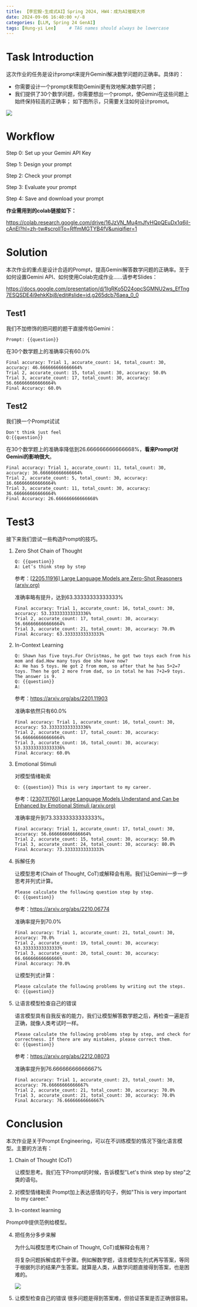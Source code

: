 ```yaml
---
title: 【李宏毅-生成式AI】Spring 2024, HW4：成为AI催眠大师
date: 2024-09-06 16:40:00 +/-8
categories: [LLM, Spring 24 GenAI]
tags: [Hung-yi Lee]     # TAG names should always be lowercase
---
```


# Task Introduction 

这次作业的任务是设计prompt来提升Gemini解决数学问题的正确率。具体的：
- 你需要设计一个prompt来帮助Gemini更有效地解决数学问题；
- 我们提供了30个数学问题，你需要想出一个prompt，使Gemini在这些问题上始终保持较高的正确率；
如下图所示，只需要关注如何设计promot。

![](../assets/images/Hung-yi_Lee/hw4-1.png)

# Workflow

Step 0: Set up your Gemini API Key

Step 1: Design your prompt

Step 2: Check your prompt

Step 3: Evaluate your prompt

Step 4: Save and download your prompt

**作业需用到的colab链接如下：**

https://colab.research.google.com/drive/16JzVN_Mu4mJfyHQpQEuDx1q6jI-cAnEl?hl=zh-tw#scrollTo=RffmMGTYB4fV&uniqifier=1

# Solution

本次作业的重点是设计合适的Prompt，提高Gemini解答数学问题的正确率。至于如何设置Gemini API、如何使用Colab完成作业......请参考Slides：

https://docs.google.com/presentation/d/1IgRKo5D24opcSGMNU2ws_EfTng7ESQSDE4i9ehkKbj8/edit#slide=id.g265dcb76aea_0_0

## Test1

我们不加修饰的把问题的题干直接传给Gemini：

```
Prompt: {{question}}
```

在30个数学题上的准确率只有60.0%

```
Final accuracy: Trial 1, accurate_count: 14, total_count: 30, accuracy: 46.666666666666664%
Trial 2, accurate_count: 15, total_count: 30, accuracy: 50.0%
Trial 3, accurate_count: 17, total_count: 30, accuracy: 56.666666666666664%
Final Accuracy: 60.0%
```

## Test2

我们换一个Prompt试试

```
Don't think just feel
Q:{{question}}
```

在30个数学题上的准确率降低到26.666666666666668%，**看来Prompt对Gemini的影响很大**。

```
Final accuracy: Trial 1, accurate_count: 11, total_count: 30, accuracy: 36.666666666666664%
Trial 2, accurate_count: 5, total_count: 30, accuracy: 16.666666666666664%
Trial 3, accurate_count: 11, total_count: 30, accuracy: 36.666666666666664%
Final Accuracy: 26.666666666666668%
```

# Test3

接下来我们尝试一些构造Prompt的技巧。

1. Zero Shot Chain of Thought

   ```
   Q: {{question}}
   A: Let’s think step by step
   ```

   参考：[[2205.11916\] Large Language Models are Zero-Shot Reasoners (arxiv.org)](https://arxiv.org/abs/2205.11916)

   准确率略有提升，达到63.33333333333333%

   ```
   Final accuracy: Trial 1, accurate_count: 16, total_count: 30, accuracy: 53.333333333333336%
   Trial 2, accurate_count: 17, total_count: 30, accuracy: 56.666666666666664%
   Trial 3, accurate_count: 21, total_count: 30, accuracy: 70.0%
   Final Accuracy: 63.33333333333333%
   ```

2. In-Context Learning

   ```
   Q: Shawn has five toys.For Christmas, he got two toys each from his mom and dad.How many toys doe she have now?
   A: He has 5 toys. He got 2 from mom, so after that he has 5+2=7 toys. Then he got 2 more from dad, so in total he has 7+2=9 toys. The answer is 9.
   Q: {{question}}
   A:
   ```

   参考：https://arxiv.org/abs/2201.11903

   准确率依然只有60.0%

   ```
   Final accuracy: Trial 1, accurate_count: 16, total_count: 30, accuracy: 53.333333333333336%
   Trial 2, accurate_count: 17, total_count: 30, accuracy: 56.666666666666664%
   Trial 3, accurate_count: 16, total_count: 30, accuracy: 53.333333333333336%
   Final Accuracy: 60.0%
   ```

3. Emotional Stimuli

   对模型情绪勒索

   ```
   Q: {{question}} This is very important to my career.
   ```

   参考：[[2307.11760\] Large Language Models Understand and Can be Enhanced by Emotional Stimuli (arxiv.org)](https://arxiv.org/abs/2307.11760)

   准确率提升到73.33333333333333%。

   ```
   Final accuracy: Trial 1, accurate_count: 17, total_count: 30, accuracy: 56.666666666666664%
   Trial 2, accurate_count: 15, total_count: 30, accuracy: 50.0%
   Trial 3, accurate_count: 24, total_count: 30, accuracy: 80.0%
   Final Accuracy: 73.33333333333333%
   ```

4. 拆解任务

   让模型思考(Chain of Thought, CoT)或解释会有用。我们让Gemini一步一步思考并列式计算。

   ```
   Please calculate the following question step by step.
   Q: {{question}}
   ```

   参考：https://arxiv.org/abs/2210.06774

   准确率提升到70.0%

   ```
   Final accuracy: Trial 1, accurate_count: 21, total_count: 30, accuracy: 70.0%
   Trial 2, accurate_count: 19, total_count: 30, accuracy: 63.33333333333333%
   Trial 3, accurate_count: 20, total_count: 30, accuracy: 66.66666666666666%
   Final Accuracy: 70.0%
   ```
   让模型列式计算：

   ```
   Please calculate the following problems by writing out the steps.
   Q: {{question}}
   ```

   

5. 让语言模型检查自己的错误

   语言模型具有自我反省的能力，我们让模型解答数学题之后，再检查一遍是否正确，就像人类考试时一样。

   ```
   Please calculate the following problems step by step, and check for correctness. If there are any mistakes, please correct them.
   Q: {{question}}
   ```
   参考：https://arxiv.org/abs/2212.08073

   准确率提升到76.66666666666667%

   ```
   Final accuracy: Trial 1, accurate_count: 23, total_count: 30, accuracy: 76.66666666666667%
   Trial 2, accurate_count: 21, total_count: 30, accuracy: 70.0%
   Trial 3, accurate_count: 21, total_count: 30, accuracy: 70.0%
   Final Accuracy: 76.66666666666667%
   ```

# Conclusion

本次作业是关于Prompt Engineering，可以在不训练模型的情况下强化语言模型。主要的方法有：

1. Chain of Thought (CoT)

   让模型思考。我们在下Prompt的时候，告诉模型"Let's think step by step"之类的语句。

2. 对模型情绪勒索
	Prompt加上表达感情的句子，例如"This is very important to my career."

3. In-context learning  

  Prompt中提供范例给模型。

4. 把任务分多步来解

   为什么叫模型思考(Chain of Thought, CoT)或解释会有用？

   将复杂问题拆解成若干步骤。例如解数学题，语言模型先列式再写答案，等同于根据列示的结果产生答案。就算是人类，从数学问题直接得到答案，也是困难的。

   

   ![](../assets/images/Hung-yi_Lee/hw4-2.png)

5. 让模型检查自己的错误
    很多问题是得到答案难，但验证答案是否正确很容易。






